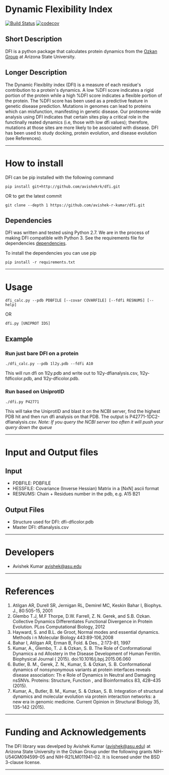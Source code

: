 # Dynamic Flexibility Index 


[![Build Status](https://travis-ci.com/avishek-r-kumar/DFI.svg?token=qr1WKDpoEiNDipEKFzrb&branch=master)](https://travis-ci.com/avishek-r-kumar/DFI)
[![codecov](https://codecov.io/gh/avishek-r-kumar/DFI/branch/master/graph/badge.svg)](https://codecov.io/gh/avishek-r-kumar/DFI)



## Short Description 
DFI is a python package that calculates protein dynamics from the
[Ozkan Group][OzkanLab] at Arizona State University.

[OzkanLab]: <http://ozkanlab.physics.asu.edu> "Ozkan Lab Website"

## Longer Description 
The Dynamic Flexiblity index (DFI) is a measure of each residue's contribution to
a protein's dynamics. A low %DFI score indicates a rigid portion of the protein
while a high %DFI score indicates a flexible portion of the protein. The %DFI
score has been used as a predictive feature in genetic disease prediction. 
Mutations in genomes can lead to proteins which can misfunction, manifesting in 
genetic disease. Our proteome-wide analysis using DFI indicates that certain 
sites play a critical role in the functinally reated dynamics (i.e, those with
low dfi values); therefore, mutations at those sites are more likely to be 
associated with disease. DFI has been used to study docking, protein evolution, 
and disease evolution (see References). 

---

# How to install 
DFI can be pip installed with the following command
```
pip install git+http://github.com/avishekrk/dfi.git
```
OR to get the latest commit 
```
git clone --depth 1 https://github.com/avishek-r-kumar/dfi.git
```

## Dependencies


DFI was written and tested using Python 2.7. We are in the process of making DFI 
compatible with Python 3. See the requirements file for dependencies
[dependencies][Requirements]. 

[Requirements]: <https://raw.githubusercontent.com/avishek-r-kumar/DFI/master/requirements.txt>

To install the dependencies you can use pip
```
pip install -r requirements.txt 
```
---


# Usage 
```
dfi_calc.py --pdb PDBFILE [--covar COVARFILE] [--fdfi RESNUMS] [--help]
```
OR
```
dfi.py [UNIPROT IDS]
```
## Example 
### Run just bare DFI on a protein 
```
./dfi_calc.py --pdb 1l2y.pdb --fdfi A10 
```
This will run dfi on 1l2y.pdb and write out to 1l2y-dfianalysis.csv,
1l2y-fdficolor.pdb, and 1l2y-dficolor.pdb.
	
### Run based on UniprotID 
```
./dfi.py P42771
```
This will take the UniprotID and blast it on the NCBI server, find the
highest PDB hit and then run dfi analysis on that PDB. The output is
P42771-1DC2-dfianalysis.csv. 
*Note: If you query the NCBI server too often it will push your query
down the queue*

---

# Input and Output files
## Input

- PDBFILE:     PDBFILE
- HESSFILE:    Covariance (Inverse Hessian) Matrix in a [NxN] ascii format 
- RESNUMS:     Chain + Residues number in the pdb, e.g. A15 B21

## Output Files 

* Structure used for DFI: dfi-dficolor.pdb 
* Master DFI: dfianalysis.csv 

---

# Developers 

- Avishek Kumar avishek@asu.edu

---

# References 

1. Atilgan AR, Durell SR, Jernigan RL, Demirel MC, Keskin Bahar I, Biophys. J., 
80:505-15, 2001 
2. Glembo T.J, M.F Thorpe, D.W. Farrell, Z. N. Gerek, and S.B. Ozkan. Collective
 Dynamics Differentiates Functional Divergence in Protein Evolution. 
PLos Computational Biology, 2012  
3. Hayward, S. and B.L. de Groot, Normal modes and essential dynamics. Methods i
n Molecular Biology 443:89-106,2008
4. Bahar I, Atilgan AR, Erman B, Fold. & Des., 2:173-81, 1997
5. Kumar, A., Glembo, T. J. & Ozkan, S. B. The Role of Conformational Dynamics a
nd Allostery in the Disease Development of Human Ferritin. Biophysical Journal (
2015). doi:10.1016/j.bpj.2015.06.060
6. Butler, B. M., Gerek, Z. N., Kumar, S. & Ozkan, S. B. Conformational dynamics
 of nonsynonymous variants at protein interfaces reveals disease association: Th
e Role of Dynamics in Neutral and Damaging nsSNVs. Proteins: Structure, Function
, and Bioinformatics 83, 428–435 (2015).
7. Kumar, A., Butler, B. M., Kumar, S. & Ozkan, S. B. Integration of structural 
dynamics and molecular evolution via protein interaction networks: a new era in 
genomic medicine. Current Opinion in Structural Biology 35, 135–142 (2015).

---

# Funding and Acknowledgements

The DFI library was develped by Avishek Kumar (avishek@asu.edu) at Arizona State 
University in the Ozkan Group under the following grants NIH-U54GM094599-05 and 
NIH-R21LM011941-02. It is licensed under the BSD 3-clause license. 

---
